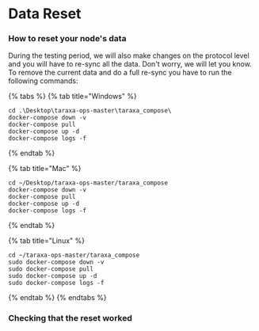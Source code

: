 # Data Reset

### How to reset your node's data

During the testing period, we will also make changes on the protocol level and you will have to re-sync all the data. Don't worry, we will let you know. To remove the current data and do a full re-sync you have to run the following commands:

{% tabs %}
{% tab title="Windows" %}
```text
cd .\Desktop\taraxa-ops-master\taraxa_compose\
docker-compose down -v
docker-compose pull
docker-compose up -d
docker-compose logs -f
```
{% endtab %}

{% tab title="Mac" %}
```text
cd ~/Desktop/taraxa-ops-master/taraxa_compose
docker-compose down -v
docker-compose pull
docker-compose up -d
docker-compose logs -f
```
{% endtab %}

{% tab title="Linux" %}
```
cd ~/taraxa-ops-master/taraxa_compose
sudo docker-compose down -v
sudo docker-compose pull
sudo docker-compose up -d
sudo docker-compose logs -f
```
{% endtab %}
{% endtabs %}

### Checking that the reset worked




